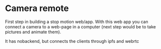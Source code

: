 # Camera remote

First step in building a stop motion web/app. With this web app you can connect a camera to a web-page in a computer (next step would be to take pictures and animate them).

It has nobackend, but connects the clients through ipfs and webrtc

